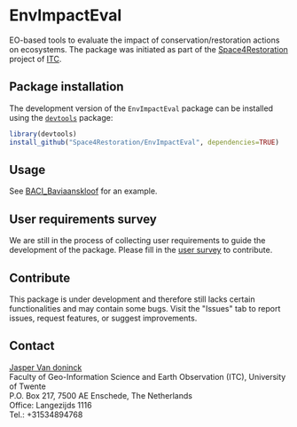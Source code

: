 # EnvImpactEval

EO-based tools to evaluate the impact of conservation/restoration actions on ecosystems. The package was initiated as part of the [Space4Restoration](https://itc.nl/space4restoration) project of [ITC](https://ITC.nl).

## Package installation
The development version of the `EnvImpactEval` package can be installed using the [`devtools`](https://cran.r-project.org/package=devtools) package: 
```r
library(devtools)
install_github("Space4Restoration/EnvImpactEval", dependencies=TRUE)
```

## Usage 
See [BACI_Baviaanskloof](https://github.com/Space4Restoration/EnvImpactEval/blob/main/tutorials/BACI_Baviaanskloof.md) for an example.

## User requirements survey
We are still in the process of collecting user requirements to guide the development of the package. Please fill in the [user survey](https://forms.office.com/e/A69mNGYfzs) to contribute.

## Contribute
This package is under development and therefore still lacks certain functionalities and may contain some bugs. Visit the "Issues" tab to report issues, request features, or suggest improvements.

## Contact
[Jasper Van doninck](mailto:j.vandoninck@utwente.nl)  
Faculty of Geo-Information Science and Earth Observation (ITC), University of Twente  
P.O. Box 217, 7500 AE Enschede, The Netherlands  
Office: Langezijds  1116  
Tel.: +31534894768  


